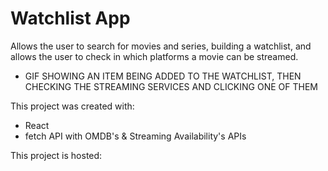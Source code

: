 # Watchlist App

Allows the user to search for movies and series, building a watchlist, and allows the user to check in which platforms a movie can be streamed.

* GIF SHOWING AN ITEM BEING ADDED TO THE WATCHLIST, THEN CHECKING THE STREAMING SERVICES AND CLICKING ONE OF THEM

This project was created with: 
* React 
* fetch API with OMDB's & Streaming Availability's APIs

This project is hosted:

